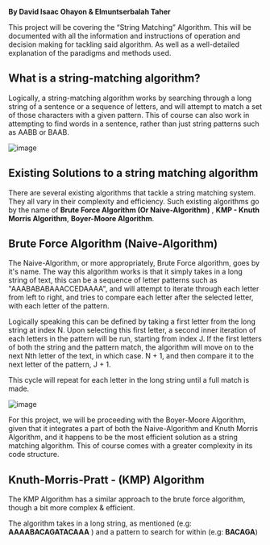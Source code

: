 **By David Isaac Ohayon & Elmuntserbalah Taher**

This project will be covering the “String Matching” Algorithm. This will be documented with all the information and instructions of operation and decision making for tackling said algorithm. As well as a well-detailed explanation of the paradigms and methods used.

## **What is a string-matching algorithm?**
Logically, a string-matching algorithm works by searching through a long string of a sentence or a sequence of letters, and will attempt to match a set of those characters with a given pattern. This of course can also work in attempting to find words in a sentence, rather than just string patterns such as AABB or BAAB.

![image](https://github.com/Montaser-Taher/-string-matching/assets/147913714/749d96ed-25c3-418f-9e08-f9c230aaa43b)

## **Existing Solutions to a string matching algorithm**
There are several existing algorithms that tackle a string matching system. They all vary in their complexity and efficiency. Such existing algorithms go by the name of **Brute Force Algorithm (Or Naive-Algorithm)** , **KMP - Knuth Morris Algorithm**, **Boyer-Moore Algorithm**.

## Brute Force Algorithm (Naive-Algorithm)
The Naive-Algorithm, or more appropriately, Brute Force algorithm, goes by it's name. The way this algorithm works is that it simply takes in a long string of text, this can be a sequence of letter patterns such as "AAABABABAAACCEDAAAA", and will attempt to iterate through each letter from left to right, and tries to compare each letter after the selected letter, with each letter of the pattern.

Logically speaking this can be defined by taking a first letter from the long string at index N. Upon selecting this first letter, a second inner iteration of each letters in the pattern will be run, starting from index J. If the first letters of both the string and the pattern match, the algorithm will move on to the next Nth letter of the text, in which case. N + 1, and then compare it to the next letter of the pattern, J + 1.

This cycle will repeat for each letter in the long string until a full match is made.

![image](https://github.com/Montaser-Taher/-string-matching/assets/147913714/4f231d52-edbf-4ff3-830f-237474e7d62a)




For this project, we will be proceeding with the Boyer-Moore Algorithm, given that it integrates a part of both the Naive-Algorithm and Knuth Morris Algorithm, and it happens to be the most efficient solution as a string matching algorithm. This of course comes with a greater complexity in its code structure.


## Knuth-Morris-Pratt - (KMP) Algorithm
The KMP Algorithm has a similar approach to the brute force algorithm, though a bit more complex & efficient.

The algorithm takes in a long string, as mentioned (e.g: **AAAABACAGATACAAA** ) and a pattern to search for within (e.g: **BACAGA**)
